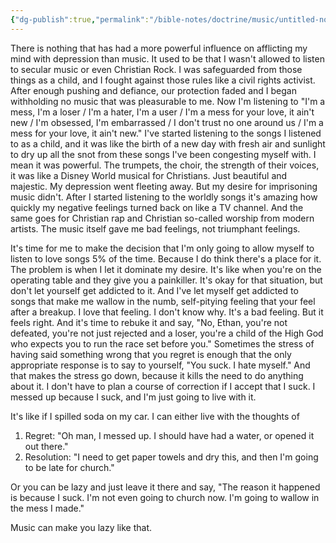 ```yaml
---
{"dg-publish":true,"permalink":"/bible-notes/doctrine/music/untitled-note-3/","created":"Jun 21, 2020, 10:00 AM","updated":"Jun 21, 2020, 10:18 AM"}
---
```



There is nothing that has had a more powerful influence on afflicting my mind with depression than music. It used to be that I wasn't allowed to listen to secular music or even Christian Rock. I was safeguarded from those things as a child, and I fought against those rules like a civil rights activist. After enough pushing and defiance, our protection faded and I began withholding no music that was pleasurable to me. Now I'm listening to "I'm a mess, I'm a loser / I'm a hater, I'm a user / I'm a mess for your love, it ain't new / I'm obsessed, I'm embarrassed / I don't trust no one around us / I'm a mess for your love, it ain't new." I've started listening to the songs I listened to as a child, and it was like the birth of a new day with fresh air and sunlight to dry up all the snot from these songs I've been congesting myself with. I mean it was powerful. The trumpets, the choir, the strength of their voices, it was like a Disney World musical for Christians. Just beautiful and majestic. My depression went fleeting away. But my desire for imprisoning music didn't. After I started listening to the worldly songs it's amazing how quickly my negative feelings turned back on like a TV channel. And the same goes for Christian rap and Christian so-called worship from modern artists. The music itself gave me bad feelings, not triumphant feelings.

It's time for me to make the decision that I'm only going to allow myself to listen to love songs 5% of the time. Because I do think there's a place for it. The problem is when I let it dominate my desire. It's like when you're on the operating table and they give you a painkiller. It's okay for that situation, but don't let yourself get addicted to it. And I've let myself get addicted to songs that make me wallow in the numb, self-pitying feeling that your feel after a breakup. I love that feeling. I don't know why. It's a bad feeling. But it feels right. And it's time to rebuke it and say, "No, Ethan, you're not defeated, you're not just rejected and a loser, you're a child of the High God who expects you to run the race set before you." Sometimes the stress of having said something wrong that you regret is enough that the only appropriate response is to say to yourself, "You suck. I hate myself." And that makes the stress go down, because it kills the need to do anything about it. I don't have to plan a course of correction if I accept that I suck. I messed up because I suck, and I'm just going to live with it.

It's like if I spilled soda on my car. I can either live with the thoughts of

1. Regret: "Oh man, I messed up. I should have had a water, or opened it out there."
2. Resolution: "I need to get paper towels and dry this, and then I'm going to be late for church."

Or you can be lazy and just leave it there and say, "The reason it happened is because I suck. I'm not even going to church now. I'm going to wallow in the mess I made."

Music can make you lazy like that.


